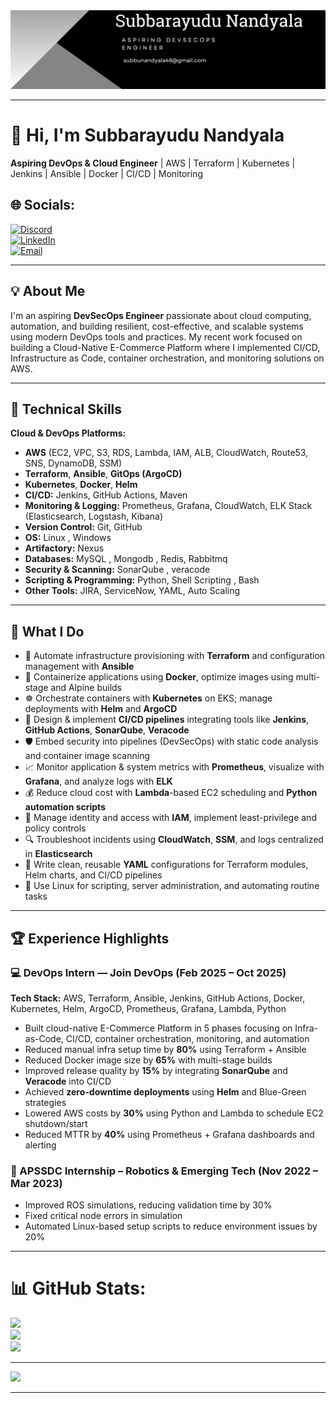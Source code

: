 <div align="center">
  <img src="https://raw.githubusercontent.com/subbu20n/subbu20n/main/assets/git_banner.png" alt="GitHub Banner" width="800"/>
</div>



---  


# 👋 Hi, I'm Subbarayudu Nandyala  
**Aspiring DevOps & Cloud Engineer** | AWS | Terraform | Kubernetes | Jenkins | Ansible | Docker | CI/CD | Monitoring 

## 🌐 Socials:

[![Discord](https://img.shields.io/badge/Discord-%237289DA.svg?logo=discord&logoColor=white)](https://discord.gg/your-custom-invite)  
[![LinkedIn](https://img.shields.io/badge/LinkedIn-%230077B5.svg?logo=linkedin&logoColor=white)](https://www.linkedin.com/in/subbarayudu-nandyala/)  
[![Email](https://img.shields.io/badge/Email-D14836?logo=gmail&logoColor=white)](mailto:subbunandyala48@gmail.com)



---

## 💡 About Me   
I'm an aspiring **DevSecOps Engineer** passionate about cloud computing, automation, and building resilient, cost-effective, and scalable systems using modern DevOps tools and practices. My recent work focused on building a Cloud-Native E-Commerce Platform where I implemented CI/CD, Infrastructure as Code, container orchestration, and monitoring solutions on AWS.

---

## 🧰 Technical Skills  

**Cloud & DevOps Platforms:**  
- **AWS** (EC2, VPC, S3, RDS, Lambda, IAM, ALB, CloudWatch, Route53, SNS, DynamoDB, SSM)  
- **Terraform**, **Ansible**, **GitOps (ArgoCD)**  
- **Kubernetes**, **Docker**, **Helm**  
- **CI/CD:** Jenkins, GitHub Actions, Maven 
- **Monitoring & Logging:** Prometheus, Grafana, CloudWatch, ELK Stack (Elasticsearch, Logstash, Kibana)  
- **Version Control:** Git, GitHub
- **OS:** Linux , Windows
- **Artifactory:** Nexus
- **Databases:** MySQL , Mongodb , Redis, Rabbitmq 
- **Security & Scanning:** SonarQube , veracode 
- **Scripting & Programming:**  Python, Shell Scripting , Bash 
- **Other Tools:**  JIRA, ServiceNow, YAML, Auto Scaling 

---

## 💼 What I Do  

- 🚀 Automate infrastructure provisioning with **Terraform** and configuration management with **Ansible**  
- 🐳 Containerize applications using **Docker**, optimize images using multi-stage and Alpine builds  
- ☸️ Orchestrate containers with **Kubernetes** on EKS; manage deployments with **Helm** and **ArgoCD**  
- 🔁 Design & implement **CI/CD pipelines** integrating tools like **Jenkins**, **GitHub Actions**, **SonarQube**, **Veracode**  
- 🛡️ Embed security into pipelines (DevSecOps) with static code analysis and container image scanning  
- 📈 Monitor application & system metrics with **Prometheus**, visualize with **Grafana**, and analyze logs with **ELK**  
- 💰 Reduce cloud cost with **Lambda**-based EC2 scheduling and **Python automation scripts**  
- 🔐 Manage identity and access with **IAM**, implement least-privilege and policy controls  
- 🔍 Troubleshoot incidents using **CloudWatch**, **SSM**, and logs centralized in **Elasticsearch**  
- 🧪 Write clean, reusable **YAML** configurations for Terraform modules, Helm charts, and CI/CD pipelines  
- 🐧 Use Linux for scripting, server administration, and automating routine tasks  

--- 

## 🏆 Experience Highlights  

### 💻 DevOps Intern — Join DevOps (Feb 2025 – Oct 2025)   
**Tech Stack:** AWS, Terraform, Ansible, Jenkins, GitHub Actions, Docker, Kubernetes, Helm, ArgoCD, Prometheus, Grafana, Lambda, Python  
- Built cloud-native E-Commerce Platform in 5 phases focusing on Infra-as-Code, CI/CD, container orchestration, monitoring, and automation  
- Reduced manual infra setup time by **80%** using Terraform + Ansible  
- Reduced Docker image size by **65%** with multi-stage builds  
- Improved release quality by **15%** by integrating **SonarQube** and **Veracode** into CI/CD  
- Achieved **zero-downtime deployments** using **Helm** and Blue-Green strategies  
- Lowered AWS costs by **30%** using Python and Lambda to schedule EC2 shutdown/start  
- Reduced MTTR by **40%** using Prometheus + Grafana dashboards and alerting  

### 🤖 APSSDC Internship – Robotics & Emerging Tech (Nov 2022 – Mar 2023)  
- Improved ROS simulations, reducing validation time by 30%  
- Fixed critical node errors in simulation  
- Automated Linux-based setup scripts to reduce environment issues by 20%  

---

 # 📊 GitHub Stats:
![](https://github-readme-stats.vercel.app/api?username=subbu20n&theme=dark&hide_border=false&include_all_commits=false&count_private=false)<br/>
![](https://nirzak-streak-stats.vercel.app/?user=subbu20n&theme=dark&hide_border=false)<br/>
![](https://github-readme-stats.vercel.app/api/top-langs/?username=subbu20n&theme=dark&hide_border=false&include_all_commits=false&count_private=false&layout=compact)

---
[![](https://visitcount.itsvg.in/api?id=subbu20n&icon=0&color=0)](https://visitcount.itsvg.in)

<!-- Proudly created with GPRM ( https://gprm.itsvg.in ) --> 
---- 


